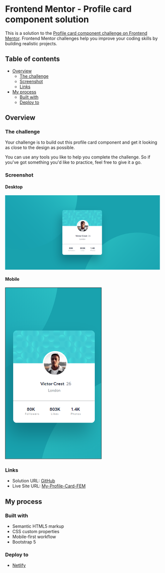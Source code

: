 # Frontend Mentor - Profile card component solution

This is a solution to the [Profile card component challenge on Frontend Mentor](https://www.frontendmentor.io/challenges/profile-card-component-cfArpWshJ). Frontend Mentor challenges help you improve your coding skills by building realistic projects.

## Table of contents

- [Overview](#overview)
  - [The challenge](#the-challenge)
  - [Screenshot](#screenshot)
  - [Links](#links)
- [My process](#my-process)
  - [Built with](#built-with)
  - [Deploy to](#deploy-to)

## Overview

### The challenge

Your challenge is to build out this profile card component and get it looking as close to the design as possible.

You can use any tools you like to help you complete the challenge. So if you've got something you'd like to practice, feel free to give it a go.

### Screenshot

#### Desktop

![](./screenshots/desktop-design.PNG)

#### Mobile

![](./screenshots/mobile-design.PNG)

### Links

- Solution URL: [GitHub](https://github.com/jojomanurung/ProfileCard#overview)
- Live Site URL: [My-Profile-Card-FEM](https://my-profile-card-fem.netlify.app/)

## My process

### Built with

- Semantic HTML5 markup
- CSS custom properties
- Mobile-first workflow
- Bootstrap 5

### Deploy to

- [Netlify](https://netlify.com)
